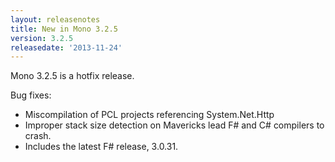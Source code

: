 ```yaml
---
layout: releasenotes
title: New in Mono 3.2.5
version: 3.2.5
releasedate: '2013-11-24'
---
```


Mono 3.2.5 is a hotfix release.

Bug fixes:

-   Miscompilation of PCL projects referencing System.Net.Http
-   Improper stack size detection on Mavericks lead F# and C# compilers to crash.
-   Includes the latest F# release, 3.0.31.
